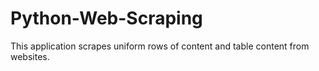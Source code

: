 # Python-Web-Scraping
This application scrapes uniform rows of content and table content from websites.
